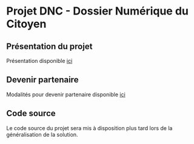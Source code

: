# Projet DNC - Dossier Numérique du Citoyen
## Présentation du projet
Présentation disponible [ici](docs/PROJECT.md)
## Devenir partenaire
Modalités pour devenir partenaire disponible [ici](docs/partenaires)

## Code source
Le code source du projet sera mis à disposition plus tard 
lors de la généralisation de la solution.